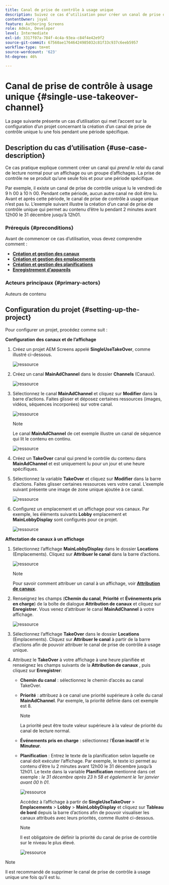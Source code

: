 ```yaml
---
title: Canal de prise de contrôle à usage unique
description: Suivez ce cas d’utilisation pour créer un canal de prise de contrôle à usage unique.
contentOwner: jsyal
feature: Authoring Screens
role: Admin, Developer
level: Intermediate
exl-id: 3317f07a-784f-4c4a-93ea-c84f4e42e9f2
source-git-commit: 67560ae17646424985032c81f33c937c6eeb5957
workflow-type: tm+mt
source-wordcount: '623'
ht-degree: 46%

---
```


# Canal de prise de contrôle à usage unique {#single-use-takeover-channel}

La page suivante présente un cas d’utilisation qui met l’accent sur la configuration d’un projet concernant la création d’un canal de prise de contrôle unique lu une fois pendant une période spécifique.


## Description du cas d’utilisation {#use-case-description}

Ce cas pratique explique comment créer un canal qui *prend le relai* du canal de lecture normal pour un affichage ou un groupe d’affichages. La prise de contrôle ne se produit qu’une seule fois et pour une période spécifique.

Par exemple, il existe un canal de prise de contrôle unique lu le vendredi de 9 h 00 à 10 h 00. Pendant cette période, aucun autre canal ne doit être lu. Avant et après cette période, le canal de prise de contrôle à usage unique n’est pas lu. L’exemple suivant illustre la création d’un canal de prise de contrôle unique qui permet au contenu d’être lu pendant 2 minutes avant 12h00 le 31 décembre jusqu’à 12h01.

### Prérequis {#preconditions}

Avant de commencer ce cas d’utilisation, vous devez comprendre comment :

* **[Création et gestion des canaux](managing-channels.md)**
* **[Création et gestion des emplacements](managing-locations.md)**
* **[Création et gestion des planifications](managing-schedules.md)**
* **[Enregistrement d’appareils](device-registration.md)**

### Acteurs principaux {#primary-actors}

Auteurs de contenu

## Configuration du projet {#setting-up-the-project}

Pour configurer un projet, procédez comme suit :

**Configuration des canaux et de l’affichage**

1. Créez un projet AEM Screens appelé **SingleUseTakeOver**, comme illustré ci-dessous.

   ![ressource](assets/single-takeover1.png)

1. Créez un canal **MainAdChannel** dans le dossier **Channels** (Canaux).

   ![ressource](assets/single-takeover2.png)

1. Sélectionnez le canal **MainAdChannel** et cliquez sur **Modifier** dans la barre d’actions. Faites glisser et déposez certaines ressources (images, vidéos, séquences incorporées) sur votre canal.

   ![ressource](assets/single-takeover2.png)


   >[!NOTE]
   >Le canal **MainAdChannel** de cet exemple illustre un canal de séquence qui lit le contenu en continu.

   ![ressource](assets/single-takeover3.png)

1. Créez un **TakeOver** canal qui prend le contrôle du contenu dans **MainAdChannel** et est uniquement lu pour un jour et une heure spécifiques.

1. Sélectionnez la variable **TakeOver** et cliquez sur **Modifier** dans la barre d’actions. Faites glisser certaines ressources vers votre canal. L’exemple suivant présente une image de zone unique ajoutée à ce canal.

   ![ressource](assets/single-takeover4.png)

1. Configurez un emplacement et un affichage pour vos canaux. Par exemple, les éléments suivants **Lobby** emplacement et  **MainLobbyDisplay** sont configurés pour ce projet.

   ![ressource](assets/single-takeover5.png)

**Affectation de canaux à un affichage**

1. Sélectionnez l’affichage **MainLobbyDisplay** dans le dossier **Locations** (Emplacements). Cliquez sur **Attribuer le canal** dans la barre d’actions.

   ![ressource](assets/single-takeover6.png)

   >[!NOTE]
   >Pour savoir comment attribuer un canal à un affichage, voir **[Attribution de canaux](channel-assignment.md)**.

1. Renseignez les champs (**Chemin du canal**, **Priorité** et **Événements pris en charge**) de la boîte de dialogue **Attribution de canaux** et cliquez sur **Enregistrer**. Vous venez d’attribuer le canal **MainAdChannel** à votre affichage.

   ![ressource](assets/single-takeover7.png)

1. Sélectionnez l’affichage **TakeOver** dans le dossier **Locations** (Emplacements). Cliquez sur **Attribuer le canal** à partir de la barre d’actions afin de pouvoir attribuer le canal de prise de contrôle à usage unique.

1. Attribuez le **TakeOver** à votre affichage à une heure planifiée et renseignez les champs suivants de la **Attribution de canaux** , puis cliquez sur **Enregistrer**:

   * **Chemin du canal** : sélectionnez le chemin d’accès au canal TakeOver.
   * **Priorité** : attribuez à ce canal une priorité supérieure à celle du canal **MainAdChannel**. Par exemple, la priorité définie dans cet exemple est 8.

     >[!NOTE]
     >La priorité peut être toute valeur supérieure à la valeur de priorité du canal de lecture normal.
   * **Événements pris en charge** : sélectionnez l’**Écran inactif** et le **Minuteur**.
   * **Planification** : Entrez le texte de la planification selon laquelle ce canal doit exécuter l’affichage. Par exemple, le texte ici permet au contenu d’être lu 2 minutes avant 12h00 le 31 décembre jusqu’à 12h01. Le texte dans la variable **Planification** mentionné dans cet exemple : *le 31 décembre après 23 h 58 et également le 1er janvier avant 00 h 01*.

     ![ressource](assets/single-takeover8.png)

     Accédez à l’affichage à partir de **SingleUseTakeOver** > **Emplacements** > **Lobby** > **MainLobbyDisplay** et cliquez sur **Tableau de bord** depuis la barre d’actions afin de pouvoir visualiser les canaux attribués avec leurs priorités, comme illustré ci-dessous.

     >[!NOTE]
     >Il est obligatoire de définir la priorité du canal de prise de contrôle sur le niveau le plus élevé.

     ![ressource](assets/single-takeover9.png)

>[!NOTE]
>
>Il est recommandé de supprimer le canal de prise de contrôle à usage unique une fois qu’il est lu.
